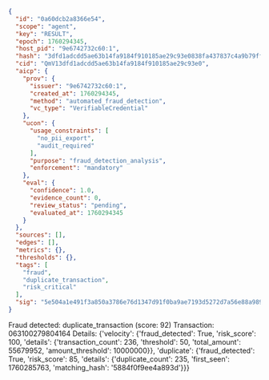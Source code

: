 ```json
{
  "id": "0a60dcb2a8366e54",
  "scope": "agent",
  "key": "RESULT",
  "epoch": 1760294345,
  "host_pid": "9e6742732c60:1",
  "hash": "3dfd1adcdd5ae63b14fa9184f910185ae29c93e0838fa437837c4a9b79ffe01a",
  "cid": "QmV13dfd1adcdd5ae63b14fa9184f910185ae29c93e0",
  "aicp": {
    "prov": {
      "issuer": "9e6742732c60:1",
      "created_at": 1760294345,
      "method": "automated_fraud_detection",
      "vc_type": "VerifiableCredential"
    },
    "ucon": {
      "usage_constraints": [
        "no_pii_export",
        "audit_required"
      ],
      "purpose": "fraud_detection_analysis",
      "enforcement": "mandatory"
    },
    "eval": {
      "confidence": 1.0,
      "evidence_count": 0,
      "review_status": "pending",
      "evaluated_at": 1760294345
    }
  },
  "sources": [],
  "edges": [],
  "metrics": {},
  "thresholds": {},
  "tags": [
    "fraud",
    "duplicate_transaction",
    "risk_critical"
  ],
  "sig": "5e504a1e491f3a850a3786e76d1347d91f0ba9ae7193d5272d7a56e88a989dac"
}
```

Fraud detected: duplicate_transaction (score: 92)
Transaction: 063100279804164
Details: {'velocity': {'fraud_detected': True, 'risk_score': 100, 'details': {'transaction_count': 236, 'threshold': 50, 'total_amount': 55679952, 'amount_threshold': 10000000}}, 'duplicate': {'fraud_detected': True, 'risk_score': 85, 'details': {'duplicate_count': 235, 'first_seen': 1760285763, 'matching_hash': '5884f0f9ee4a893d'}}}